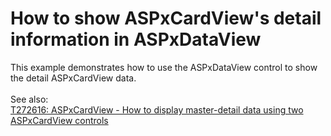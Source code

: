 # How to show ASPxCardView's detail information in ASPxDataView


This example demonstrates how to use the ASPxDataView control to show the detail ASPxCardView data.<br /><br />See also:<br /><a href="https://www.devexpress.com/Support/Center/Example/Details/T272616">T272616: ASPxCardView - How to display master-detail data using two ASPxCardView controls</a>

<br/>


